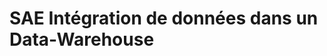 # SAE Intégration de données dans un Data-Warehouse

<!--

Utilisation de Tableau Prep

- SAE Intégration
    - Obligation d'utiliser des APIs justement ??
    - Faire plus dataviz et API ??
    - A priori : 9h de TP (3 séances de 3h) + 6h de suivi
        1. Présentation des données à intégrer et du data-warehouse dans lequelle les mettre
        2. Réponses aux questions
        3. Présentation des résultats
    
-->
